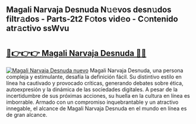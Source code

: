 ## Magali Narvaja Desnuda N𝚞𝚎vos desn𝚞dos filtr𝚊dos - Parts-2t2 F𝚘tos vid𝚎o - C𝚘ntenido atr𝚊ctivo ssWvu

# <h2><a href="http://mb2wzl2.tromn.icu/?c=Magali+Narvaja+Desnuda">🔗👉👉👉 Magali Narvaja Desnuda 🔗🔗</a></h2>

[![Magali Narvaja Desnuda nuevo](https://i.imgur.com/pEAQMta.gif)](http://mb2wzl2.tromn.icu/?c=Magali+Narvaja+Desnuda)
Magali Narvaja Desnuda, una persona compleja y estimulante, desafía la definición fácil. Su distintivo estilo en línea ha cautivado y provocado críticas, generando debates sobre ética, autoexpresión y la dinámica de las sociedades digitales. A pesar de la incertidumbre de sus próximas acciones, su huella en la cultura en línea es imborrable. Armado con un compromiso inquebrantable y un atractivo innegable, el alcance de Magali Narvaja Desnuda en el mundo en línea es de gran alcance.
